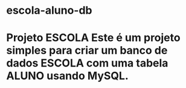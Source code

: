 # escola-aluno-db
# Projeto ESCOLA  Este é um projeto simples para criar um banco de dados ESCOLA com uma tabela ALUNO usando MySQL.
